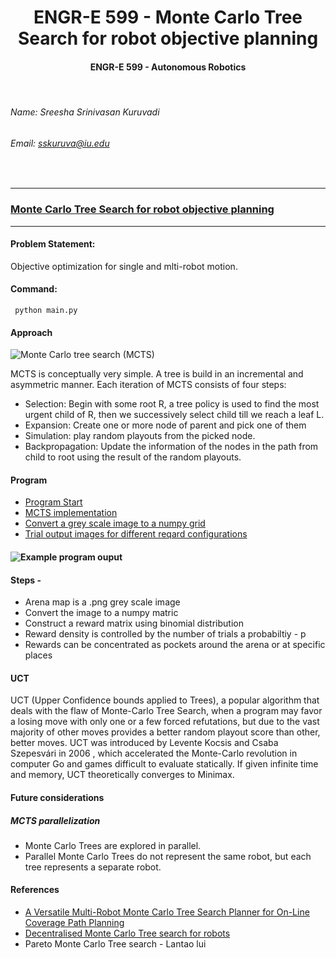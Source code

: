 # <div align="center"> ENGR-E 599 - Monte Carlo Tree Search for robot objective planning
####  <div align="center"> ENGR-E 599 - Autonomous Robotics

<br>

###### Name: Sreesha Srinivasan Kuruvadi
###### Email: *sskuruva@iu.edu*
<br>

***
### [Monte Carlo Tree Search for robot objective planning](https://github.iu.edu/sskuruva/as_engr-599_final_project)
***

#### Problem Statement:
Objective optimization for single and mlti-robot motion.

#### Command:
<code> python main.py  </code>

#### Approach
![Monte Carlo tree search (MCTS)](https://github.iu.edu/sskuruva/as_engr-599_final_project/blob/master/media/mcts.png)


MCTS is conceptually very simple. A tree is build in an incremental and asymmetric
manner. Each iteration of MCTS consists of four steps:
- Selection: Begin with some root R, a tree policy is used to find the most urgent child of
R, then we successively select child till we reach a leaf L.
- Expansion: Create one or more node of parent and pick one of
them
- Simulation: play random playouts from the picked node.
- Backpropagation: Update the information of the nodes in the path from child to root using the
result of the random playouts.

#### Program
- [Program Start](https://github.iu.edu/sskuruva/as_engr-599_final_project/blob/master/main.py)
- [MCTS implementation](https://github.iu.edu/sskuruva/as_engr-599_final_project/blob/master/mcts/algorithm/mcts.py)
- [Convert a grey scale image to a numpy grid](https://github.iu.edu/sskuruva/as_engr-599_final_project/blob/master/image_to_grid.py)
- [Trial output images for different reqard configurations](https://github.iu.edu/sskuruva/as_engr-599_final_project/tree/master/outputs)

#### ![Example program ouput](https://github.iu.edu/sskuruva/as_engr-599_final_project/blob/master/output.png)

#### Steps - 
- Arena map is a .png grey scale image
- Convert the image to a numpy matric
- Construct a reward matrix using binomial distribution
- Reward density is controlled by the number of trials a probabiltiy - p
- Rewards can be concentrated as pockets around the arena or at specific places

#### UCT
UCT (Upper Confidence bounds applied to Trees), a popular algorithm that deals with the flaw of Monte-Carlo Tree Search, when a program may favor a losing move with only one or a few forced refutations, but due to the vast majority of other moves provides a better random playout score than other, better moves. UCT was introduced by Levente Kocsis and Csaba Szepesvári in 2006 , which accelerated the Monte-Carlo revolution in computer Go and games difficult to evaluate statically. If given infinite time and memory, UCT theoretically converges to Minimax.

#### Future considerations
##### MCTS parallelization
- Monte Carlo Trees are explored in parallel. 
- Parallel Monte Carlo Trees do not represent the same robot, but each tree represents a separate robot.

#### References
- [A Versatile Multi-Robot Monte Carlo Tree Search Planner
for On-Line Coverage Path Planning](https://arxiv.org/pdf/2002.04517.pdf)
- [Decentralised Monte Carlo Tree search for robots](https://opus.lib.uts.edu.au/bitstream/10453/97186/1/WAFR_2016_paper_50.pdf)
- Pareto Monte Carlo Tree search - Lantao lui

